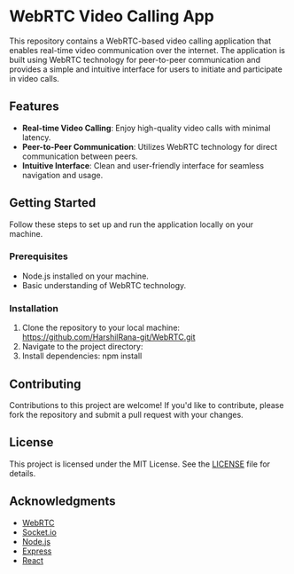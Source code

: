 # WebRTC Video Calling App

This repository contains a WebRTC-based video calling application that enables real-time video communication over the internet. The application is built using WebRTC technology for peer-to-peer communication and provides a simple and intuitive interface for users to initiate and participate in video calls.

## Features

- **Real-time Video Calling**: Enjoy high-quality video calls with minimal latency.
- **Peer-to-Peer Communication**: Utilizes WebRTC technology for direct communication between peers.
- **Intuitive Interface**: Clean and user-friendly interface for seamless navigation and usage.

## Getting Started

Follow these steps to set up and run the application locally on your machine.

### Prerequisites

- Node.js installed on your machine.
- Basic understanding of WebRTC technology.

### Installation

1. Clone the repository to your local machine: https://github.com/HarshilRana-git/WebRTC.git
2. Navigate to the project directory:
3. Install dependencies: npm install


## Contributing

Contributions to this project are welcome! If you'd like to contribute, please fork the repository and submit a pull request with your changes.

## License

This project is licensed under the MIT License. See the [LICENSE](LICENSE) file for details.

## Acknowledgments

- [WebRTC](https://webrtc.org/)
- [Socket.io](https://socket.io/)
- [Node.js](https://nodejs.org/)
- [Express](https://expressjs.com/)
- [React](https://reactjs.org/)

